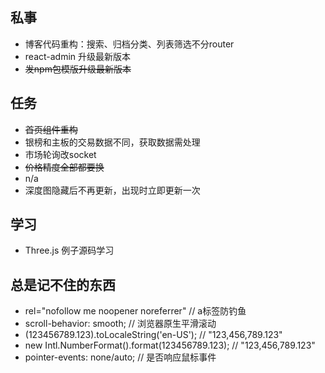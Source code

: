 ## 私事

* 博客代码重构：搜索、归档分类、列表筛选不分router
* react-admin 升级最新版本
* ~~发npm包模版升级最新版本~~

## 任务

* ~~首页组件重构~~
* 银榜和主板的交易数据不同，获取数据需处理
* 市场轮询改socket
* ~~价格精度全部都要换~~
* n/a
* 深度图隐藏后不再更新，出现时立即更新一次

## 学习

* Three.js 例子源码学习

## 总是记不住的东西

* rel="nofollow me noopener noreferrer" // a标签防钓鱼
* scroll-behavior: smooth; // 浏览器原生平滑滚动
* (123456789.123).toLocaleString('en-US'); // "123,456,789.123"
* new Intl.NumberFormat().format(123456789.123); // "123,456,789.123"
* pointer-events: none/auto; // 是否响应鼠标事件
